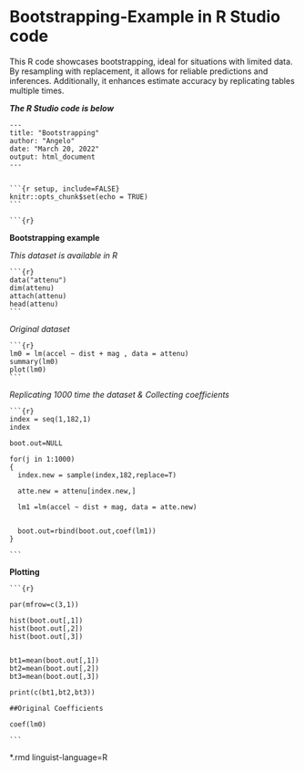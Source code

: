 # Bootstrapping-Example in R Studio code
This R code showcases bootstrapping, ideal for situations with limited data. By resampling with replacement, it allows for reliable predictions and inferences. Additionally, it enhances estimate accuracy by replicating tables multiple times.

***The R Studio code is below***

    ---
    title: "Bootstrapping"
    author: "Angelo"
    date: "March 20, 2022"
    output: html_document
    ---


    ```{r setup, include=FALSE}
    knitr::opts_chunk$set(echo = TRUE)
    ```

    ```{r}
**Bootstrapping example**

*This dataset is available in R*

    ```{r} 
    data("attenu")
    dim(attenu)
    attach(attenu)
    head(attenu)
    ``` 
 *Original dataset*

    ```{r} 
    lm0 = lm(accel ~ dist + mag , data = attenu)
    summary(lm0)
    plot(lm0)
    ```

*Replicating 1000 time the dataset & Collecting coefficients*

    ```{r} 
    index = seq(1,182,1)
    index
    
    boot.out=NULL
        
    for(j in 1:1000)
    {
      index.new = sample(index,182,replace=T)
      
      atte.new = attenu[index.new,]
      
      lm1 =lm(accel ~ dist + mag, data = atte.new)

        
      boot.out=rbind(boot.out,coef(lm1))
    }
    
    ```

**Plotting**

    ```{r} 

    par(mfrow=c(3,1))
    
    hist(boot.out[,1])
    hist(boot.out[,2])
    hist(boot.out[,3])
    
    
    bt1=mean(boot.out[,1])
    bt2=mean(boot.out[,2])
    bt3=mean(boot.out[,3])
    
    print(c(bt1,bt2,bt3))
    
    ##Original Coefficients
    
    coef(lm0)
    
    ```
*.rmd linguist-language=R
